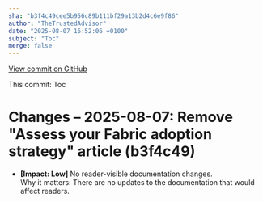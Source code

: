 ```yaml
---
sha: "b3f4c49cee5b956c89b111bf29a13b2d4c6e9f86"
author: "TheTrustedAdvisor"
date: "2025-08-07 16:52:06 +0100"
subject: "Toc"
merge: false
---
```


[View commit on GitHub](https://github.com/TheTrustedAdvisor/FabricAdoptionFramework/commit/b3f4c49cee5b956c89b111bf29a13b2d4c6e9f86)

This commit: Toc

# Changes – 2025-08-07: Remove "Assess your Fabric adoption strategy" article (b3f4c49)

- **[Impact: Low]** No reader-visible documentation changes.  
Why it matters: There are no updates to the documentation that would affect readers.
